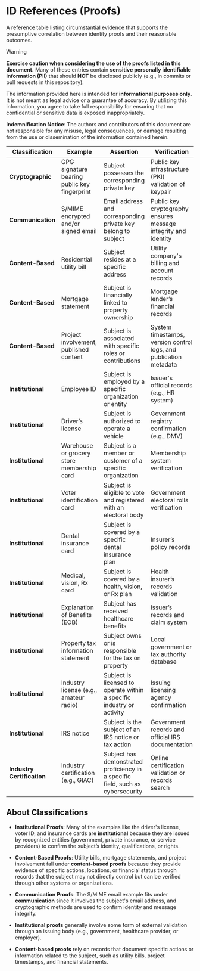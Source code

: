# ID References (Proofs)
A reference table listing circumstantial evidence that supports the presumptive correlation between identity proofs and their reasonable outcomes.

> [!WARNING]
> **Exercise caution when considering the use of the proofs listed in this document.** Many of these entries contain **sensitive personally identifiable information (PII)** that should **NOT** be disclosed publicly (e.g., in commits or pull requests in this repository). 
>
> The information provided here is intended for **informational purposes only**. It is not meant as legal advice or a guarantee of accuracy. By utilizing this information, you agree to take full responsibility for ensuring that no confidential or sensitive data is exposed inappropriately. 
>
> **Indemnification Notice**: The authors and contributors of this document are not responsible for any misuse, legal consequences, or damage resulting from the use or dissemination of the information contained herein.


| Classification            | Example                                | Assertion                                        | Verification                                         | Authority                      |
|---------------------------|--------------------------------------------------|-----------------------------------------------------------|------------------------------------------------------------|----------------------------------------|
| **Cryptographic**          | GPG signature bearing public key fingerprint     | Subject possesses the corresponding private key            | Public key infrastructure (PKI) validation of keypair       | Self-validated through cryptographic system |
| **Communication**          | S/MIME encrypted and/or signed email             | Email address and corresponding private key belong to subject | Public key cryptography ensures message integrity and identity | Email service provider, cryptographic system |
| **Content-Based**          | Residential utility bill                         | Subject resides at a specific address                      | Utility company's billing and account records               | Utility company                        |
| **Content-Based**          | Mortgage statement                               | Subject is financially linked to property ownership        | Mortgage lender’s financial records                          | Mortgage lender                        |
| **Content-Based**          | Project involvement, published content           | Subject is associated with specific roles or contributions | System timestamps, version control logs, and publication metadata | System records, version control system  |
| **Institutional**          | Employee ID                                      | Subject is employed by a specific organization or entity   | Issuer's official records (e.g., HR system)                 | Employer                               |
| **Institutional**          | Driver’s license                                 | Subject is authorized to operate a vehicle                 | Government registry confirmation (e.g., DMV)                | Government (e.g., Department of Motor Vehicles) |
| **Institutional**          | Warehouse or grocery store membership card       | Subject is a member or customer of a specific organization | Membership system verification                               | Retailer or membership organization    |
| **Institutional**          | Voter identification card                        | Subject is eligible to vote and registered with an electoral body | Government electoral rolls verification                     | Government (e.g., Election Commission)  |
| **Institutional**          | Dental insurance card                            | Subject is covered by a specific dental insurance plan    | Insurer’s policy records                                    | Insurance provider                     |
| **Institutional**          | Medical, vision, Rx card                         | Subject is covered by a health, vision, or Rx plan         | Health insurer’s records validation                          | Insurance provider                     |
| **Institutional**          | Explanation of Benefits (EOB)                    | Subject has received healthcare benefits                    | Issuer’s records and claim system                            | Healthcare provider or insurer         |
| **Institutional**          | Property tax information statement               | Subject owns or is responsible for the tax on property     | Local government or tax authority database                  | Local government/tax authority         |
| **Institutional**          | Industry license (e.g., amateur radio)           | Subject is licensed to operate within a specific industry or activity | Issuing licensing agency confirmation                        | Licensing authority (e.g., FCC)        |
| **Institutional**          | IRS notice                                        | Subject is the subject of an IRS notice or tax action      | Government records and official IRS documentation           | Government (IRS)                       |
| **Industry Certification** | Industry certification (e.g., GIAC)               | Subject has demonstrated proficiency in a specific field, such as cybersecurity | Online certification validation or records search           | Certifying authority (e.g., GIAC)      |


## About Classifications

- **Institutional Proofs**: Many of the examples like the driver's license, voter ID, and insurance cards are **institutional** because they are issued by recognized entities (government, private insurance, or service providers) to confirm the subject’s identity, qualifications, or rights.
  
- **Content-Based Proofs**: Utility bills, mortgage statements, and project involvement fall under **content-based proofs** because they provide evidence of specific actions, locations, or financial status through records that the subject may not directly control but can be verified through other systems or organizations.

- **Communication Proofs**: The S/MIME email example fits under **communication** since it involves the subject's email address, and cryptographic methods are used to confirm identity and message integrity.

- **Institutional proofs** generally involve some form of external validation through an issuing body (e.g., government, healthcare provider, or employer).
- **Content-based proofs** rely on records that document specific actions or information related to the subject, such as utility bills, project timestamps, and financial statements.
